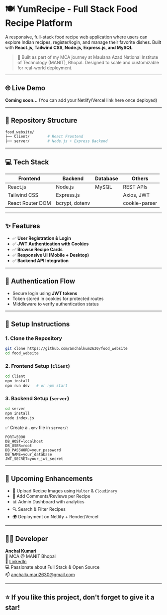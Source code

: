 # 🍽️ YumRecipe - Full Stack Food Recipe Platform

A responsive, full-stack food recipe web application where users can explore Indian recipes, register/login, and manage their favorite dishes. Built with **React.js, Tailwind CSS, Node.js, Express.js, and MySQL**.

> 🚀 Built as part of my MCA journey at Maulana Azad National Institute of Technology (MANIT), Bhopal. Designed to scale and customizable for real-world deployment.

---

## 🌐 Live Demo

**Coming soon...** (You can add your Netlify/Vercel link here once deployed)

---

## 📁 Repository Structure

```bash
food_website/
├── Client/        # React Frontend
├── server/        # Node.js + Express Backend
```

---

## 💻 Tech Stack

| Frontend          | Backend             | Database     | Others            |
|------------------|---------------------|--------------|-------------------|
| React.js          | Node.js             | MySQL        | REST APIs         |
| Tailwind CSS      | Express.js          |              | Axios, JWT        |
| React Router DOM  | bcrypt, dotenv      |              | cookie-parser     |

---

## ✨ Features

- ✅ **User Registration & Login**
- ✅ **JWT Authentication with Cookies**
- ✅ **Browse Recipe Cards**
- ✅ **Responsive UI (Mobile + Desktop)**
- ✅ **Backend API Integration**

---

## 🔐 Authentication Flow

- Secure login using **JWT tokens**
- Token stored in cookies for protected routes
- Middleware to verify authentication status

---

## 🔧 Setup Instructions

### 1. Clone the Repository

```bash
git clone https://github.com/anchalkum2630/food_website
cd food_website
```

### 2. Frontend Setup (`Client`)

```bash
cd Client
npm install
npm run dev   # or npm start
```

### 3. Backend Setup (`server`)

```bash
cd server
npm install
node index.js
```

✅ Create a `.env` file in `server/`:

```env
PORT=5000
DB_HOST=localhost
DB_USER=root
DB_PASSWORD=your_password
DB_NAME=your_database
JWT_SECRET=your_jwt_secret
```

---

## 📸 Upcoming Enhancements

- 🔄 Upload Recipe Images using `Multer` & `Cloudinary`
- 💬 Add Comments/Reviews per Recipe
- 📊 Admin Dashboard with analytics
- 🔍 Search & Filter Recipes
- 🌍 Deployment on Netlify + Render/Vercel

---

## 👩‍💻 Developer

**Anchal Kumari**  
👩 MCA @ MANIT Bhopal  
🔗 [LinkedIn](https://www.linkedin.com/in/anchalkumari2630/)  
💻 Passionate about Full Stack & Open Source  
📫 anchalkumari2630@gmail.com

---

## ⭐ If you like this project, don't forget to give it a star!
